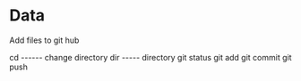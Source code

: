# Data
Add files to git hub

cd ------ change directory
dir ----- directory
git status
git add <file>
git commit
git push



